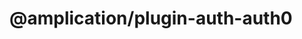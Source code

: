 # @amplication/plugin-auth-auth0

<!-- [![NPM Downloads](https://img.shields.io/npm/dt/@amplication/plugin-auth-basic)](https://www.npmjs.com/package/@amplication/plugin-auth-basic) -->
